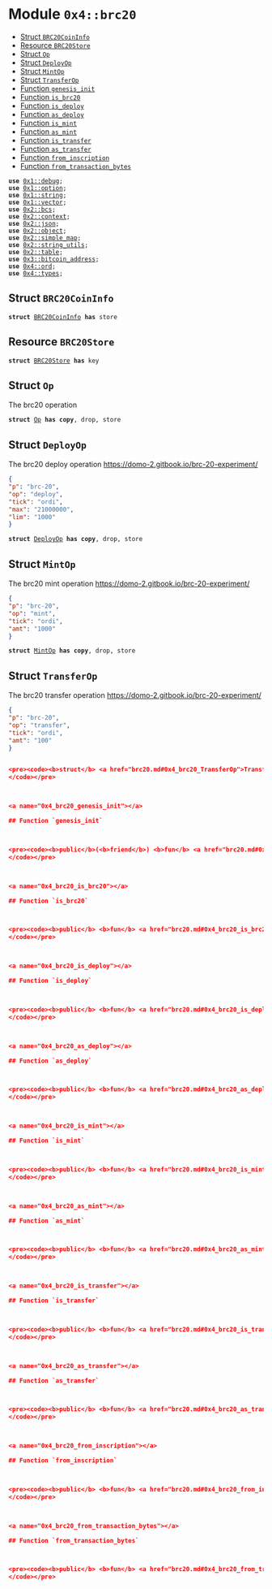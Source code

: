 
<a name="0x4_brc20"></a>

# Module `0x4::brc20`



-  [Struct `BRC20CoinInfo`](#0x4_brc20_BRC20CoinInfo)
-  [Resource `BRC20Store`](#0x4_brc20_BRC20Store)
-  [Struct `Op`](#0x4_brc20_Op)
-  [Struct `DeployOp`](#0x4_brc20_DeployOp)
-  [Struct `MintOp`](#0x4_brc20_MintOp)
-  [Struct `TransferOp`](#0x4_brc20_TransferOp)
-  [Function `genesis_init`](#0x4_brc20_genesis_init)
-  [Function `is_brc20`](#0x4_brc20_is_brc20)
-  [Function `is_deploy`](#0x4_brc20_is_deploy)
-  [Function `as_deploy`](#0x4_brc20_as_deploy)
-  [Function `is_mint`](#0x4_brc20_is_mint)
-  [Function `as_mint`](#0x4_brc20_as_mint)
-  [Function `is_transfer`](#0x4_brc20_is_transfer)
-  [Function `as_transfer`](#0x4_brc20_as_transfer)
-  [Function `from_inscription`](#0x4_brc20_from_inscription)
-  [Function `from_transaction_bytes`](#0x4_brc20_from_transaction_bytes)


<pre><code><b>use</b> <a href="">0x1::debug</a>;
<b>use</b> <a href="">0x1::option</a>;
<b>use</b> <a href="">0x1::string</a>;
<b>use</b> <a href="">0x1::vector</a>;
<b>use</b> <a href="">0x2::bcs</a>;
<b>use</b> <a href="">0x2::context</a>;
<b>use</b> <a href="">0x2::json</a>;
<b>use</b> <a href="">0x2::object</a>;
<b>use</b> <a href="">0x2::simple_map</a>;
<b>use</b> <a href="">0x2::string_utils</a>;
<b>use</b> <a href="">0x2::table</a>;
<b>use</b> <a href="">0x3::bitcoin_address</a>;
<b>use</b> <a href="ord.md#0x4_ord">0x4::ord</a>;
<b>use</b> <a href="types.md#0x4_types">0x4::types</a>;
</code></pre>



<a name="0x4_brc20_BRC20CoinInfo"></a>

## Struct `BRC20CoinInfo`



<pre><code><b>struct</b> <a href="brc20.md#0x4_brc20_BRC20CoinInfo">BRC20CoinInfo</a> <b>has</b> store
</code></pre>



<a name="0x4_brc20_BRC20Store"></a>

## Resource `BRC20Store`



<pre><code><b>struct</b> <a href="brc20.md#0x4_brc20_BRC20Store">BRC20Store</a> <b>has</b> key
</code></pre>



<a name="0x4_brc20_Op"></a>

## Struct `Op`

The brc20 operation


<pre><code><b>struct</b> <a href="brc20.md#0x4_brc20_Op">Op</a> <b>has</b> <b>copy</b>, drop, store
</code></pre>



<a name="0x4_brc20_DeployOp"></a>

## Struct `DeployOp`

The brc20 deploy operation
https://domo-2.gitbook.io/brc-20-experiment/
```json
{
"p": "brc-20",
"op": "deploy",
"tick": "ordi",
"max": "21000000",
"lim": "1000"
}
```


<pre><code><b>struct</b> <a href="brc20.md#0x4_brc20_DeployOp">DeployOp</a> <b>has</b> <b>copy</b>, drop, store
</code></pre>



<a name="0x4_brc20_MintOp"></a>

## Struct `MintOp`

The brc20 mint operation
https://domo-2.gitbook.io/brc-20-experiment/
```json
{
"p": "brc-20",
"op": "mint",
"tick": "ordi",
"amt": "1000"
}
```


<pre><code><b>struct</b> <a href="brc20.md#0x4_brc20_MintOp">MintOp</a> <b>has</b> <b>copy</b>, drop, store
</code></pre>



<a name="0x4_brc20_TransferOp"></a>

## Struct `TransferOp`

The brc20 transfer operation
https://domo-2.gitbook.io/brc-20-experiment/
```json
{
"p": "brc-20",
"op": "transfer",
"tick": "ordi",
"amt": "100"
}


<pre><code><b>struct</b> <a href="brc20.md#0x4_brc20_TransferOp">TransferOp</a> <b>has</b> <b>copy</b>, drop, store
</code></pre>



<a name="0x4_brc20_genesis_init"></a>

## Function `genesis_init`



<pre><code><b>public</b>(<b>friend</b>) <b>fun</b> <a href="brc20.md#0x4_brc20_genesis_init">genesis_init</a>(ctx: &<b>mut</b> <a href="_Context">context::Context</a>, _genesis_account: &<a href="">signer</a>)
</code></pre>



<a name="0x4_brc20_is_brc20"></a>

## Function `is_brc20`



<pre><code><b>public</b> <b>fun</b> <a href="brc20.md#0x4_brc20_is_brc20">is_brc20</a>(self: &<a href="brc20.md#0x4_brc20_Op">brc20::Op</a>): bool
</code></pre>



<a name="0x4_brc20_is_deploy"></a>

## Function `is_deploy`



<pre><code><b>public</b> <b>fun</b> <a href="brc20.md#0x4_brc20_is_deploy">is_deploy</a>(self: &<a href="brc20.md#0x4_brc20_Op">brc20::Op</a>): bool
</code></pre>



<a name="0x4_brc20_as_deploy"></a>

## Function `as_deploy`



<pre><code><b>public</b> <b>fun</b> <a href="brc20.md#0x4_brc20_as_deploy">as_deploy</a>(self: &<a href="brc20.md#0x4_brc20_Op">brc20::Op</a>): <a href="_Option">option::Option</a>&lt;<a href="brc20.md#0x4_brc20_DeployOp">brc20::DeployOp</a>&gt;
</code></pre>



<a name="0x4_brc20_is_mint"></a>

## Function `is_mint`



<pre><code><b>public</b> <b>fun</b> <a href="brc20.md#0x4_brc20_is_mint">is_mint</a>(self: &<a href="brc20.md#0x4_brc20_Op">brc20::Op</a>): bool
</code></pre>



<a name="0x4_brc20_as_mint"></a>

## Function `as_mint`



<pre><code><b>public</b> <b>fun</b> <a href="brc20.md#0x4_brc20_as_mint">as_mint</a>(self: &<a href="brc20.md#0x4_brc20_Op">brc20::Op</a>): <a href="_Option">option::Option</a>&lt;<a href="brc20.md#0x4_brc20_MintOp">brc20::MintOp</a>&gt;
</code></pre>



<a name="0x4_brc20_is_transfer"></a>

## Function `is_transfer`



<pre><code><b>public</b> <b>fun</b> <a href="brc20.md#0x4_brc20_is_transfer">is_transfer</a>(self: &<a href="brc20.md#0x4_brc20_Op">brc20::Op</a>): bool
</code></pre>



<a name="0x4_brc20_as_transfer"></a>

## Function `as_transfer`



<pre><code><b>public</b> <b>fun</b> <a href="brc20.md#0x4_brc20_as_transfer">as_transfer</a>(self: &<a href="brc20.md#0x4_brc20_Op">brc20::Op</a>): <a href="_Option">option::Option</a>&lt;<a href="brc20.md#0x4_brc20_TransferOp">brc20::TransferOp</a>&gt;
</code></pre>



<a name="0x4_brc20_from_inscription"></a>

## Function `from_inscription`



<pre><code><b>public</b> <b>fun</b> <a href="brc20.md#0x4_brc20_from_inscription">from_inscription</a>(inscription_body: <a href="">vector</a>&lt;u8&gt;): <a href="_Option">option::Option</a>&lt;<a href="brc20.md#0x4_brc20_Op">brc20::Op</a>&gt;
</code></pre>



<a name="0x4_brc20_from_transaction_bytes"></a>

## Function `from_transaction_bytes`



<pre><code><b>public</b> <b>fun</b> <a href="brc20.md#0x4_brc20_from_transaction_bytes">from_transaction_bytes</a>(transaction_bytes: <a href="">vector</a>&lt;u8&gt;): <a href="">vector</a>&lt;<a href="brc20.md#0x4_brc20_Op">brc20::Op</a>&gt;
</code></pre>
